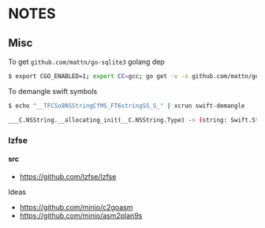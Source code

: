 # NOTES

## Misc

To get `github.com/mattn/go-sqlite3` golang dep

```bash
$ export CGO_ENABLED=1; export CC=gcc; go get -v -x github.com/mattn/go-sqlite3
```

To demangle swift symbols

```bash
$ echo "__TFCSo8NSStringCfMS_FT6stringSS_S_" | xcrun swift-demangle

___C.NSString.__allocating_init(__C.NSString.Type) -> (string: Swift.String) -> __C.NSString
```

### lzfse

#### src

- https://github.com/lzfse/lzfse

Ideas

- https://github.com/minio/c2goasm
- https://github.com/minio/asm2plan9s
